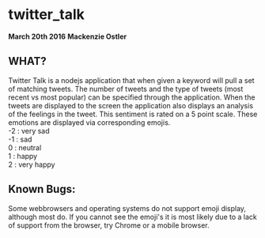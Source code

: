 
twitter_talk    
==============
**March 20th 2016**
**Mackenzie Ostler**


WHAT?
-------
Twitter Talk is a nodejs application that when given a keyword will pull a set of matching tweets.  The number of tweets and the type of tweets (most recent vs most popular) can be specified through the application.  When the tweets are displayed to the screen the application also displays an analysis of the feelings in the tweet.  This sentiment is rated on a 5 point scale.  These emotions are displayed via corresponding emojis.  
  -2 : very sad   
  -1 : sad  
  0  : neutral  
  1  : happy  
  2  : very happy  
  
Known Bugs:
-----------
  Some webbrowsers and operating systems do not support emoji display, although most do.  If you cannot see the emoji's it is most likely due to a lack of support from the browser, try Chrome or a mobile browser.
  
  
